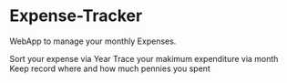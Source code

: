 # Expense-Tracker
WebApp to manage your monthly Expenses.

Sort your expense via Year
Trace your makimum expenditure via month
Keep record where and how much pennies you spent
